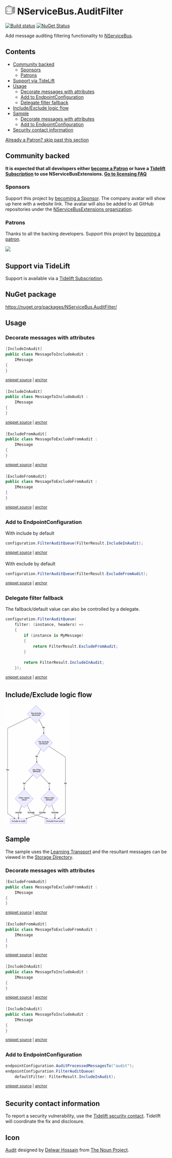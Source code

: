 <!--
GENERATED FILE - DO NOT EDIT
This file was generated by [MarkdownSnippets](https://github.com/SimonCropp/MarkdownSnippets).
Source File: /readme.source.md
To change this file edit the source file and then run MarkdownSnippets.
-->

# <img src="/src/icon.png" height="30px"> NServiceBus.AuditFilter

[![Build status](https://ci.appveyor.com/api/projects/status/chhl6coclht4mm9h/branch/master?svg=true)](https://ci.appveyor.com/project/SimonCropp/nservicebus-AuditFilter)
[![NuGet Status](https://img.shields.io/nuget/v/NServiceBus.AuditFilter.svg)](https://www.nuget.org/packages/NServiceBus.AuditFilter/)

Add message auditing filtering functionality to [NServiceBus](https://docs.particular.net/nservicebus/operations/auditing).

<!-- toc -->
## Contents

  * [Community backed](#community-backed)
    * [Sponsors](#sponsors)
    * [Patrons](#patrons)
  * [Support via TideLift](#support-via-tidelift)
  * [Usage](#usage)
    * [Decorate messages with attributes](#decorate-messages-with-attributes)
    * [Add to EndpointConfiguration](#add-to-endpointconfiguration)
    * [Delegate filter fallback](#delegate-filter-fallback)
  * [Include/Exclude logic flow](#includeexclude-logic-flow)
  * [Sample](#sample)
    * [Decorate messages with attributes](#decorate-messages-with-attributes-1)
    * [Add to EndpointConfiguration](#add-to-endpointconfiguration-1)
  * [Security contact information](#security-contact-information)<!-- endToc -->

<!--- StartOpenCollectiveBackers -->

[Already a Patron? skip past this section](#endofbacking)


## Community backed

**It is expected that all developers either [become a Patron](https://opencollective.com/nservicebusextensions/contribute/patron-6976) or have a [Tidelift Subscription](#support-via-tidelift) to use NServiceBusExtensions. [Go to licensing FAQ](https://github.com/NServiceBusExtensions/Home/#licensingpatron-faq)**


### Sponsors

Support this project by [becoming a Sponsor](https://opencollective.com/nservicebusextensions/contribute/sponsor-6972). The company avatar will show up here with a website link. The avatar will also be added to all GitHub repositories under the [NServiceBusExtensions organization](https://github.com/NServiceBusExtensions).


### Patrons

Thanks to all the backing developers. Support this project by [becoming a patron](https://opencollective.com/nservicebusextensions/contribute/patron-6976).

<img src="https://opencollective.com/nservicebusextensions/tiers/patron.svg?width=890&avatarHeight=60&button=false">

<a href="#" id="endofbacking"></a>

<!--- EndOpenCollectiveBackers -->


## Support via TideLift

Support is available via a [Tidelift Subscription](https://tidelift.com/subscription/pkg/nuget-nservicebus.auditfilter?utm_source=nuget-nservicebus.auditfilter&utm_medium=referral&utm_campaign=enterprise).


## NuGet package

https://nuget.org/packages/NServiceBus.AuditFilter/


## Usage


### Decorate messages with attributes

<!-- snippet: MessageToIncludeAudit -->
<a id='fcff5586'></a>
```cs
[IncludeInAudit]
public class MessageToIncludeAudit :
    IMessage
{
}
```
<sup><a href='/src/Sample/MessageToIncludeAudit.cs#L4-L10' title='Snippet source file'>snippet source</a> | <a href='#fcff5586' title='Start of snippet'>anchor</a></sup>
<a id='fcff5586-1'></a>
```cs
[IncludeInAudit]
public class MessageToIncludeAudit :
    IMessage
{
}
```
<sup><a href='/src/Tests/Snippets/MessageToIncludeAudit.cs#L4-L12' title='Snippet source file'>snippet source</a> | <a href='#fcff5586-1' title='Start of snippet'>anchor</a></sup>
<!-- endSnippet -->

<!-- snippet: MessageToExcludeFromAudit -->
<a id='d6919219'></a>
```cs
[ExcludeFromAudit]
public class MessageToExcludeFromAudit :
    IMessage
{
}
```
<sup><a href='/src/Sample/MessageToExcludeFromAudit.cs#L4-L10' title='Snippet source file'>snippet source</a> | <a href='#d6919219' title='Start of snippet'>anchor</a></sup>
<a id='d6919219-1'></a>
```cs
[ExcludeFromAudit]
public class MessageToExcludeFromAudit :
    IMessage
{
}
```
<sup><a href='/src/Tests/Snippets/MessageToExcludeFromAudit.cs#L4-L12' title='Snippet source file'>snippet source</a> | <a href='#d6919219-1' title='Start of snippet'>anchor</a></sup>
<!-- endSnippet -->


### Add to EndpointConfiguration

With include by default

<!-- snippet: DefaultIncludeInAudit -->
<a id='56d30ec3'></a>
```cs
configuration.FilterAuditQueue(FilterResult.IncludeInAudit);
```
<sup><a href='/src/Tests/Snippets/Usage.cs#L8-L12' title='Snippet source file'>snippet source</a> | <a href='#56d30ec3' title='Start of snippet'>anchor</a></sup>
<!-- endSnippet -->

With exclude by default

<!-- snippet: DefaultExcludeFromAudit -->
<a id='91678749'></a>
```cs
configuration.FilterAuditQueue(FilterResult.ExcludeFromAudit);
```
<sup><a href='/src/Tests/Snippets/Usage.cs#L13-L17' title='Snippet source file'>snippet source</a> | <a href='#91678749' title='Start of snippet'>anchor</a></sup>
<!-- endSnippet -->


### Delegate filter fallback

The fallback/default value can also be controlled by a delegate.

<!-- snippet: FilterAuditByDelegate -->
<a id='091f9896'></a>
```cs
configuration.FilterAuditQueue(
    filter: (instance, headers) =>
    {
        if (instance is MyMessage)
        {
            return FilterResult.ExcludeFromAudit;
        }

        return FilterResult.IncludeInAudit;
    });
```
<sup><a href='/src/Tests/Snippets/Usage.cs#L18-L31' title='Snippet source file'>snippet source</a> | <a href='#091f9896' title='Start of snippet'>anchor</a></sup>
<!-- endSnippet -->


## Include/Exclude logic flow

<img src="/src/flow.png" width="200px">


## Sample

The sample uses the [Learning Transport](https://docs.particular.net/transports/learning/) and the resultant messages can be viewed in the [Storage Directory](https://docs.particular.net/transports/learning/#usage-storage-directory).


### Decorate messages with attributes

<!-- snippet: MessageToExcludeFromAudit -->
<a id='d6919219'></a>
```cs
[ExcludeFromAudit]
public class MessageToExcludeFromAudit :
    IMessage
{
}
```
<sup><a href='/src/Sample/MessageToExcludeFromAudit.cs#L4-L10' title='Snippet source file'>snippet source</a> | <a href='#d6919219' title='Start of snippet'>anchor</a></sup>
<a id='d6919219-1'></a>
```cs
[ExcludeFromAudit]
public class MessageToExcludeFromAudit :
    IMessage
{
}
```
<sup><a href='/src/Tests/Snippets/MessageToExcludeFromAudit.cs#L4-L12' title='Snippet source file'>snippet source</a> | <a href='#d6919219-1' title='Start of snippet'>anchor</a></sup>
<!-- endSnippet -->

<!-- snippet: MessageToIncludeAudit -->
<a id='fcff5586'></a>
```cs
[IncludeInAudit]
public class MessageToIncludeAudit :
    IMessage
{
}
```
<sup><a href='/src/Sample/MessageToIncludeAudit.cs#L4-L10' title='Snippet source file'>snippet source</a> | <a href='#fcff5586' title='Start of snippet'>anchor</a></sup>
<a id='fcff5586-1'></a>
```cs
[IncludeInAudit]
public class MessageToIncludeAudit :
    IMessage
{
}
```
<sup><a href='/src/Tests/Snippets/MessageToIncludeAudit.cs#L4-L12' title='Snippet source file'>snippet source</a> | <a href='#fcff5586-1' title='Start of snippet'>anchor</a></sup>
<!-- endSnippet -->


### Add to EndpointConfiguration

<!-- snippet: Enable -->
<a id='9905c339'></a>
```cs
endpointConfiguration.AuditProcessedMessagesTo("audit");
endpointConfiguration.FilterAuditQueue(
    defaultFilter: FilterResult.IncludeInAudit);
```
<sup><a href='/src/Sample/Program.cs#L19-L25' title='Snippet source file'>snippet source</a> | <a href='#9905c339' title='Start of snippet'>anchor</a></sup>
<!-- endSnippet -->


## Security contact information

To report a security vulnerability, use the [Tidelift security contact](https://tidelift.com/security). Tidelift will coordinate the fix and disclosure.


## Icon

[Audit](https://thenounproject.com/term/audit/618766/) designed by [Delwar Hossain](https://thenounproject.com/delwar/) from [The Noun Project](https://thenounproject.com/).
